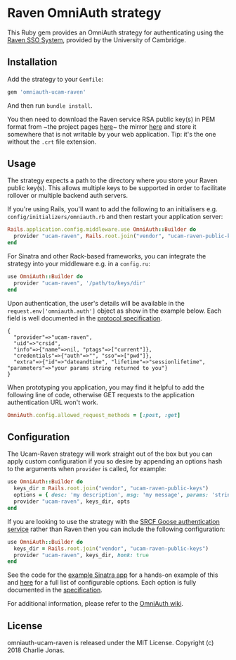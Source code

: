 # Raven OmniAuth strategy

This Ruby gem provides an OmniAuth strategy for authenticating using the [Raven SSO System](https://raven.cam.ac.uk), provided by the University of Cambridge.

## Installation

Add the strategy to your `Gemfile`:

```ruby
gem 'omniauth-ucam-raven'
```

And then run `bundle install`.

You then need to download the Raven service RSA public key(s) in PEM format from ~the project pages [here](https://raven.cam.ac.uk/project/keys/)~ the mirror [here](https://w3.charliejonas.co.uk/mirror/raven/keys/) and store it somewhere that is not writable by your web application. Tip: it's the one without the `.crt` file extension.

## Usage

The strategy expects a path to the directory where you store your Raven public key(s).
This allows multiple keys to be supported in order to facilitate rollover or multiple backend auth servers.

If you're using Rails, you'll want to add the following to an initialisers e.g. `config/initializers/omniauth.rb` and then restart your application server:

```ruby
Rails.application.config.middleware.use OmniAuth::Builder do
  provider "ucam-raven", Rails.root.join("vendor", "ucam-raven-public-keys")
end
```

For Sinatra and other Rack-based frameworks, you can integrate the strategy into your middleware e.g. in a `config.ru`:

```ruby
use OmniAuth::Builder do
  provider "ucam-raven", '/path/to/keys/dir'
end
```

Upon authentication, the user's details will be available in the `request.env['omniauth.auth']` object as show in the example below. Each field is well documented in the [protocol specification](https://w3.charliejonas.co.uk/mirror/raven/waa2wls-protocol.txt).

```
{
  "provider"=>"ucam-raven",
  "uid"=>"crsid",
  "info"=>{"name"=>nil, "ptags"=>["current"]},
  "credentials"=>{"auth"=>"", "sso"=>["pwd"]},
  "extra"=>{"id"=>"dateandtime", "lifetime"=>"sessionlifetime", "parameters"=>"your params string returned to you"}
}
```

When prototyping you application, you may find it helpful to add the following line of code, otherwise GET requests to the application authentication URL won't work.

```ruby
OmniAuth.config.allowed_request_methods = [:post, :get]
```

## Configuration

The Ucam-Raven strategy will work straight out of the box but you can apply custom configuration if you so desire by appending an options hash to the arguments when `provider` is called, for example:

```ruby
use OmniAuth::Builder do
  keys_dir = Rails.root.join("vendor", "ucam-raven-public-keys")
  options = { desc: 'my description', msg: 'my message', params: 'string to be returned after login', date: true }
  provider "ucam-raven", keys_dir, opts
end
```

If you are looking to use the strategy with the [SRCF Goose authentication service](https://auth.srcf.net/) rather than Raven then you can include the following configuration:

```ruby
use OmniAuth::Builder do
  keys_dir = Rails.root.join("vendor", "ucam-raven-public-keys")
  provider "ucam-raven", keys_dir, honk: true
end
```

See the code for the [example Sinatra app](https://github.com/CHTJonas/omniauth-ucam-raven/blob/main/examples/sinatra) for a hands-on example of this and [here](https://github.com/CHTJonas/omniauth-ucam-raven/blob/main/lib/omniauth/strategies/ucam-raven.rb#L18) for a full list of configurable options.
Each option is fully documented in the [specification](https://w3.charliejonas.co.uk/mirror/raven/waa2wls-protocol.txt).

For additional information, please refer to the [OmniAuth wiki](https://github.com/intridea/omniauth/wiki).

## License

omniauth-ucam-raven is released under the MIT License.
Copyright (c) 2018 Charlie Jonas.
